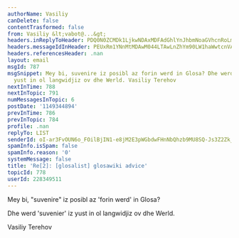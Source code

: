 ```yaml
---
authorName: Vasiliy
canDelete: false
contentTrasformed: false
from: Vasiliy &lt;vabot@...&gt;
headers.inReplyToHeader: PDQ0N0ZCMDk1LjkwNDAxMDFAdGhlYnJhbmNoaGVhcnRoLm5ldD4=
headers.messageIdInHeader: PEUxRm1YNnMtMDAwM044LTAwLnZhYm90LW1haWwtcnVAZjEzLm1haWwucnU+
headers.referencesHeader: .nan
layout: email
msgId: 787
msgSnippet: Mey bi, suvenire iz posibl az forin werd in Glosa? Dhe werd suvenier iz
  yust in ol langwidjiz ov dhe Werld. Vasiliy Terehov
nextInTime: 788
nextInTopic: 791
numMessagesInTopic: 6
postDate: '1149344894'
prevInTime: 786
prevInTopic: 784
profile: .nan
replyTo: LIST
senderId: oI-ar3FvOUN6o_FOilBjIN1-e8jM2E3pWGbdwFHnNbQhzb9MU8SQ-Js3Z2Zk_rP9rFj7ZZPndtpSizNEJH4
spamInfo.isSpam: false
spamInfo.reason: '0'
systemMessage: false
title: 'Re[2]: [glosalist] glosawiki advice'
topicId: 778
userId: 228349511
---
```



Mey bi, "suvenire" iz posibl az 'forin werd' in Glosa?

Dhe werd 'suvenier' iz yust in ol langwidjiz ov dhe Werld.


Vasiliy Terehov

